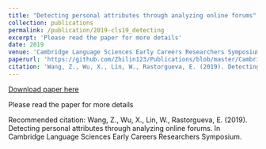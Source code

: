 ```yaml
---
title: "Detecting personal attributes through analyzing online forums"
collection: publications
permalink: /publication/2019-cls19_detecting
excerpt: 'Please read the paper for more details'
date: 2019
venue: 'Cambridge Language Sciences Early Careers Researchers Symposium'
paperurl: 'https://github.com/Zhilin123/Publications/blob/master/Cambridge%20Language%20Sciences%20ECR.pdf'
citation: 'Wang, Z., Wu, X., Lin, W., Rastorgueva, E. (2019). Detecting personal attributes through analyzing online forums. In Cambridge Language Sciences Early Careers Researchers Symposium.'
---
```


<a href='https://github.com/Zhilin123/Publications/blob/master/Cambridge%20Language%20Sciences%20ECR.pdf'>Download paper here</a>

Please read the paper for more details

Recommended citation: Wang, Z., Wu, X., Lin, W., Rastorgueva, E. (2019). Detecting personal attributes through analyzing online forums. In Cambridge Language Sciences Early Careers Researchers Symposium.